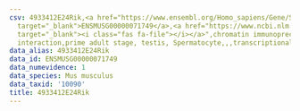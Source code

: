 ```yaml
---
csv: 4933412E24Rik,<a href="https://www.ensembl.org/Homo_sapiens/Gene/Summary?db=core;g=ENSMUSG00000071749"
  target="_blank">ENSMUSG00000071749</a>,<a href="https://www.ncbi.nlm.nih.gov/pubmed/25450459"
  target="_blank"><i class="fas fa-file"></i></a>",chromatin immunoprecipitation assay,direct
  interaction,prime adult stage, testis, Spermatocyte,,,transcriptional regulation,
data_alias: 4933412E24Rik
data_id: ENSMUSG00000071749
data_numevidence: 1
data_species: Mus musculus
data_taxid: '10090'
title: 4933412E24Rik
---
```

